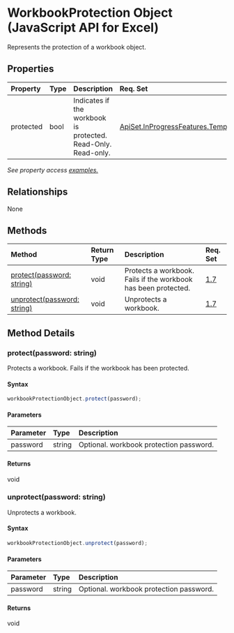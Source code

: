 # WorkbookProtection Object (JavaScript API for Excel)

Represents the protection of a workbook object.

## Properties

| Property	   | Type	|Description| Req. Set|
|:---------------|:--------|:----------|:----|
|protected|bool|Indicates if the workbook is protected. Read-Only. Read-only.|[ApiSet.InProgressFeatures.TemporaryMovedTo18](../requirement-sets/excel-api-requirement-sets.md)|

_See property access [examples.](#property-access-examples)_

## Relationships
None


## Methods

| Method		   | Return Type	|Description| Req. Set|
|:---------------|:--------|:----------|:----|
|[protect(password: string)](#protectpassword-string)|void|Protects a workbook. Fails if the workbook has been protected.|[1.7](../requirement-sets/excel-api-requirement-sets.md)|
|[unprotect(password: string)](#unprotectpassword-string)|void|Unprotects a workbook.|[1.7](../requirement-sets/excel-api-requirement-sets.md)|

## Method Details


### protect(password: string)
Protects a workbook. Fails if the workbook has been protected.

#### Syntax
```js
workbookProtectionObject.protect(password);
```

#### Parameters
| Parameter	   | Type	|Description|
|:---------------|:--------|:----------|
|password|string|Optional. workbook protection password.|

#### Returns
void

### unprotect(password: string)
Unprotects a workbook.

#### Syntax
```js
workbookProtectionObject.unprotect(password);
```

#### Parameters
| Parameter	   | Type	|Description|
|:---------------|:--------|:----------|
|password|string|Optional. workbook protection password.|

#### Returns
void
